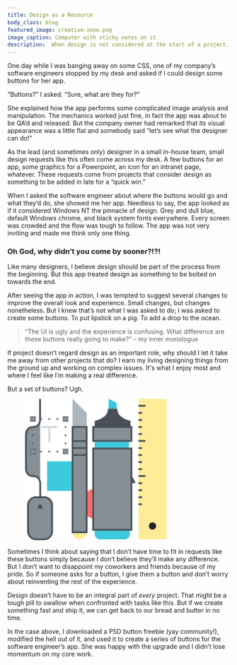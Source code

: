 ```yaml
---
title: Design as a Resource
body_class: blog
featured_image: creative-zone.png
image_caption: Computer with sticky notes on it
description:  When design is not considered at the start of a project.
---
```


One day while I was banging away on some CSS, one of my company’s software engineers stopped by my desk and asked if I could design some buttons for her app.

“Buttons?” I asked. “Sure, what are they for?”

She explained how the app performs some complicated image analysis and manipulation. The mechanics worked just fine, in fact the app was about to be QA’d and released. But the company owner had remarked that its visual appearance was a little flat and somebody said “let’s see what the designer can do!”

As the lead (and sometimes only) designer in a small in-house team, small design requests like this often come across my desk. A few buttons for an app, some graphics for a Powerpoint, an icon for an intranet page, whatever. These requests come from projects that consider design as something to be added in late for a “quick win.”

When I asked the software engineer about where the buttons would go and what they’d do, she showed me her app. Needless to say, the app looked as if it considered Windows NT the pinnacle of design. Grey and dull blue, default Windows chrome, and black system fonts everywhere. Every screen was crowded and the flow was tough to follow. The app was not very inviting and made me think only one thing.

### Oh God, why didn’t you come by sooner?!?!

Like many designers, I believe design should be part of the process from the beginning. But this app treated design as something to be bolted on towards the end.

After seeing the app in action, I was tempted to suggest several changes to improve the overall look and experience. Small changes, but changes nonetheless. But I knew that’s not what I was asked to do; I was asked to create some buttons. To put lipstick on a pig. To add a drop to the ocean.

> “The UI is ugly and the experience is confusing. What difference are these buttons really going to make?” &ndash; my inner monologue

If project doesn’t regard design as an important role, why should I let it take me away from other projects that do? I earn my living designing things from the ground up and working on complex issues. It's what I enjoy most and where I feel like I’m making a real difference.

But a set of buttons? Ugh.

<figure>
	<img src="/images/blog/design-tools.svg" alt="Design tools illustration." width="320" >
</figure>

Sometimes I think about saying that I don’t have time to fit in requests like these buttons simply because I don’t believe they’ll make any difference. But I don’t want to disappoint my coworkers and friends because of my pride. So if someone asks for a button, I give them a button and don’t worry about reinventing the rest of the experience.

Design doesn’t have to be an integral part of *every* project. That might be a tough pill to swallow when confronted with tasks like this. But if we create something fast and ship it, we can get back to our bread and butter in no time.

In the case above, I downloaded a PSD button freebie (yay community!), modified the hell out of it, and used it to create a series of buttons for the software engineer’s app. She was happy with the upgrade and I didn’t lose momentum on my core work.
